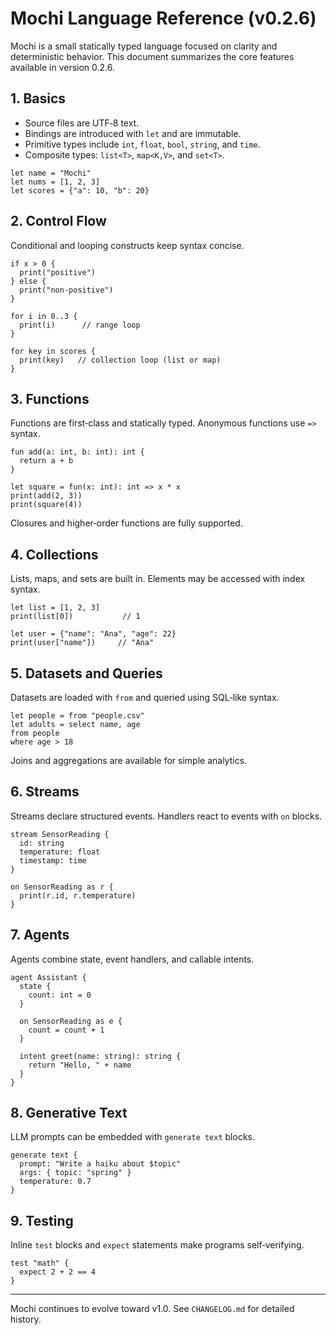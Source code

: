 # Mochi Language Reference (v0.2.6)

Mochi is a small statically typed language focused on clarity and deterministic behavior. This document summarizes the core features available in version 0.2.6.

## 1. Basics

- Source files are UTF‑8 text.
- Bindings are introduced with `let` and are immutable.
- Primitive types include `int`, `float`, `bool`, `string`, and `time`.
- Composite types: `list<T>`, `map<K,V>`, and `set<T>`.

```mochi
let name = "Mochi"
let nums = [1, 2, 3]
let scores = {"a": 10, "b": 20}
```

## 2. Control Flow

Conditional and looping constructs keep syntax concise.

```mochi
if x > 0 {
  print("positive")
} else {
  print("non‑positive")
}

for i in 0..3 {
  print(i)      // range loop
}

for key in scores {
  print(key)   // collection loop (list or map)
}
```

## 3. Functions

Functions are first‑class and statically typed. Anonymous functions use `=>` syntax.

```mochi
fun add(a: int, b: int): int {
  return a + b
}

let square = fun(x: int): int => x * x
print(add(2, 3))
print(square(4))
```

Closures and higher‑order functions are fully supported.

## 4. Collections

Lists, maps, and sets are built in. Elements may be accessed with index syntax.

```mochi
let list = [1, 2, 3]
print(list[0])           // 1

let user = {"name": "Ana", "age": 22}
print(user["name"])     // "Ana"
```

## 5. Datasets and Queries

Datasets are loaded with `from` and queried using SQL‑like syntax.

```mochi
let people = from "people.csv"
let adults = select name, age
from people
where age > 18
```

Joins and aggregations are available for simple analytics.

## 6. Streams

Streams declare structured events. Handlers react to events with `on` blocks.

```mochi
stream SensorReading {
  id: string
  temperature: float
  timestamp: time
}

on SensorReading as r {
  print(r.id, r.temperature)
}
```

## 7. Agents

Agents combine state, event handlers, and callable intents.

```mochi
agent Assistant {
  state {
    count: int = 0
  }

  on SensorReading as e {
    count = count + 1
  }

  intent greet(name: string): string {
    return "Hello, " + name
  }
}
```

## 8. Generative Text

LLM prompts can be embedded with `generate text` blocks.

```mochi
generate text {
  prompt: "Write a haiku about $topic"
  args: { topic: "spring" }
  temperature: 0.7
}
```

## 9. Testing

Inline `test` blocks and `expect` statements make programs self‑verifying.

```mochi
test "math" {
  expect 2 + 2 == 4
}
```

---

Mochi continues to evolve toward v1.0. See `CHANGELOG.md` for detailed history.
